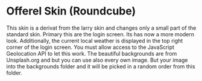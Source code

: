 # Offerel Skin (Roundcube)
This skin is a derivat from the larry skin and changes only a small part of the standard skin. Primary this are the login screen. Its has now a more modern look. Additionally, the current local weather is displayed in the top right corner of the login screen. You must allow access to the JavaScript Geolocation API to let this work. The beautiful backgrounds are from Unsplash.org and but you can use also every own image. But your image into the backgrounds folder and it will be picked in a random order from this folder.
